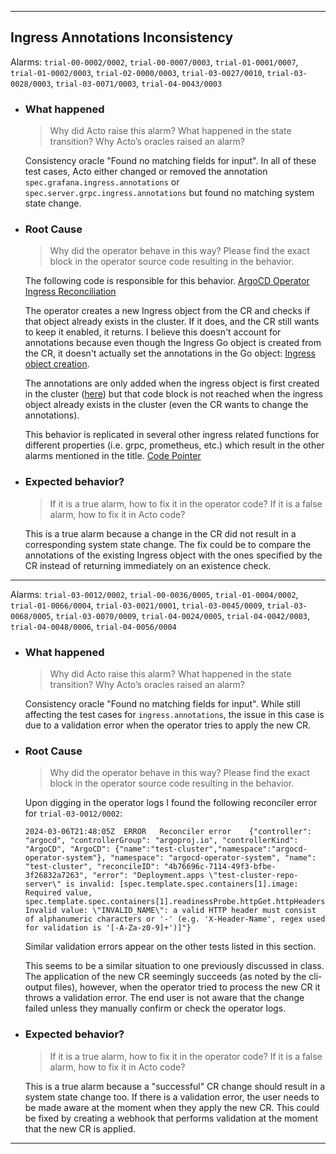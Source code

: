 ___

## Ingress Annotations Inconsistency
Alarms: `trial-00-0002/0002`, `trial-00-0007/0003`, `trial-01-0001/0007`, `trial-01-0002/0003`, `trial-02-0000/0003`, `trial-03-0027/0010`, `trial-03-0028/0003`, `trial-03-0071/0003`, `trial-04-0043/0003`
- ### What happened
  > Why did Acto raise this alarm? What happened in the state transition? Why Acto’s oracles raised an alarm?
  
  Consistency oracle "Found no matching fields for input". In all of these test cases, Acto either changed or removed the annotation `spec.grafana.ingress.annotations` or `spec.server.grpc.ingress.annotations` but found no matching system state change.

- ### Root Cause
  > Why did the operator behave in this way? Please find the exact block in the operator source code resulting in the behavior.
  
  The following code is responsible for this behavior. [ArgoCD Operator Ingress Reconciliation](https://github.com/Gisaldjo/argocd-setup/blob/df6454b64ebe13a5390abf9690f39e0e87bcaa30/argocd-operator-0.8.0/controllers/argocd/ingress.go#L92-L101)
  
  The operator creates a new Ingress object from the CR and checks if that object already exists in the cluster. If it does, and the CR still wants to keep it enabled, it returns. 
  I believe this doesn't account for annotations because even though the Ingress Go object is created from the CR, it doesn't actually set the annotations in the Go object: [Ingress object creation](https://github.com/Gisaldjo/argocd-setup/blob/df6454b64ebe13a5390abf9690f39e0e87bcaa30/argocd-operator-0.8.0/controllers/argocd/ingress.go#L39-L65).
  
  The annotations are only added when the ingress object is first created in the cluster ([here](https://github.com/Gisaldjo/argocd-setup/blob/df6454b64ebe13a5390abf9690f39e0e87bcaa30/argocd-operator-0.8.0/controllers/argocd/ingress.go#L107-L117)) but that code block is not reached when the ingress object already exists in the cluster (even the CR wants to change the annotations).
  
  This behavior is replicated in several other ingress related functions for different properties (i.e. grpc, prometheus, etc.) which result in the other alarms mentioned in the title. [Code Pointer](https://github.com/Gisaldjo/argocd-setup/blob/df6454b64ebe13a5390abf9690f39e0e87bcaa30/argocd-operator-0.8.0/controllers/argocd/ingress.go#L67-L90)

- ### Expected behavior?
  > If it is a true alarm, how to fix it in the operator code? If it is a false alarm, how to fix it in Acto code?
  
  This is a true alarm because a change in the CR did not result in a corresponding system state change. The fix could be to compare the annotations of the existing Ingress object with the ones specified by the CR instead of returning immediately on an existence check.
___
Alarms: `trial-03-0012/0002`, `trial-00-0036/0005`, `trial-01-0004/0002`, `trial-01-0066/0004`, `trial-03-0021/0001`, `trial-03-0045/0009`, `trial-03-0068/0005`, `trial-03-0070/0009`, `trial-04-0024/0005`, `trial-04-0042/0003`, `trial-04-0048/0006`, `trial-04-0056/0004`
- ### What happened
  > Why did Acto raise this alarm? What happened in the state transition? Why Acto’s oracles raised an alarm?
  
  Consistency oracle "Found no matching fields for input". While still affecting the test cases for `ingress.annotations`, the issue in this case is due to a validation error when the operator tries to apply the new CR.

- ### Root Cause
  > Why did the operator behave in this way? Please find the exact block in the operator source code resulting in the behavior.
  
  Upon digging in the operator logs I found the following reconciler error for `trial-03-0012/0002`:
  ```
  2024-03-06T21:48:05Z	ERROR	Reconciler error	{"controller": "argocd", "controllerGroup": "argoproj.io", "controllerKind": "ArgoCD", "ArgoCD": {"name":"test-cluster","namespace":"argocd-operator-system"}, "namespace": "argocd-operator-system", "name": "test-cluster", "reconcileID": "4b76696c-7114-49f3-bfbe-3f26832a7263", "error": "Deployment.apps \"test-cluster-repo-server\" is invalid: [spec.template.spec.containers[1].image: Required value, spec.template.spec.containers[1].readinessProbe.httpGet.httpHeaders: Invalid value: \"INVALID_NAME\": a valid HTTP header must consist of alphanumeric characters or '-' (e.g. 'X-Header-Name', regex used for validation is '[-A-Za-z0-9]+')]"}
  ```
  
  Similar validation errors appear on the other tests listed in this section.
  
  This seems to be a similar situation to one previously discussed in class. The application of the new CR seemingly succeeds (as noted by the cli-output files), however, when the operator tried to process the new CR it throws a validation error. The end user is not aware that the change failed unless they manually confirm or check the operator logs. 

- ### Expected behavior?
  > If it is a true alarm, how to fix it in the operator code? If it is a false alarm, how to fix it in Acto code?
  
  This is a true alarm because a "successful" CR change should result in a system state change too. If there is a validation error, the user needs to be made aware at the moment when they apply the new CR. This could be fixed by creating a webhook that performs validation at the moment that the new CR is applied.
___
